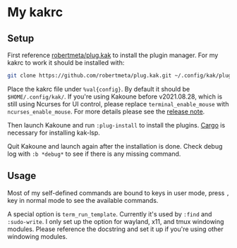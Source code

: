 # My kakrc

## Setup

First reference [robertmeta/plug.kak](https://github.com/robertmeta/plug.kak) to install the plugin manager.
For my kakrc to work it should be installed with:
``` sh
git clone https://github.com/robertmeta/plug.kak.git ~/.config/kak/plugins/plug.kak
```

Place the kakrc file under `%val{config}`. By default it should be `$HOME/.config/kak/`.
If you're using Kakoune before v2021.08.28, which is still using Ncurses for UI control,
please replace `terminal_enable_mouse` with `ncurses_enable_mouse`.
For more details please see the [release note](https://github.com/mawww/kakoune/releases/tag/v2021.08.28).

Then launch Kakoune and run `:plug-install` to install the plugins.
[Cargo](https://doc.rust-lang.org/cargo/) is necessary for installing kak-lsp.

Quit Kakoune and launch again after the installation is done.
Check debug log with `:b *debug*` to see if there is any missing command.

## Usage

Most of my self-defined commands are bound to keys in user mode,
press `,` key in normal mode to see the available commands.

A special option is `term_run_template`. Currently it's used by `:find` and `:sudo-write`.
I only set up the option for wayland, x11, and tmux windowing modules.
Please reference the docstring and set it up if you're using other windowing modules.
